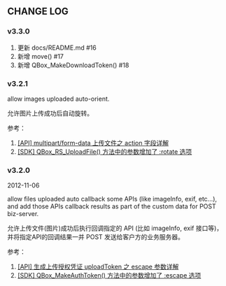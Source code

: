 ## CHANGE LOG

### v3.3.0

1. 更新 docs/README.md #16
2. 新增 move() #17
3. 新增 QBox_MakeDownloadToken() #18

### v3.2.1

allow images uploaded auto-orient.

允许图片上传成功后自动旋转。

参考：

1. [[API] multipart/form-data 上传文件之 action 字段详解](http://docs.qiniutek.com/v3/api/io/#upload-action)
2. [[SDK] QBox_RS_UploadFile() 方法中的参数增加了 :rotate 选项](http://docs.qiniutek.com/v3/sdk/php5/#upload-server-side)

### v3.2.0

2012-11-06

allow files uploaded auto callback some APIs (like imageInfo, exif, etc…), and add those APIs callback results as part of the custom data for POST biz-server.

允许上传文件(图片)成功后执行回调指定的 API (比如 imageInfo, exif 接口等)，并将指定API的回调结果一并 POST 发送给客户方的业务服务器。

参考：

1. [[API] 生成上传授权凭证 uploadToken 之 escape 参数详解](http://docs.qiniutek.com/v3/api/io/#escape-expression)
2. [[SDK] QBox_MakeAuthToken() 方法中的参数增加了 :escape 选项](http://docs.qiniutek.com/v3/sdk/php5/#generate-upload-token)
